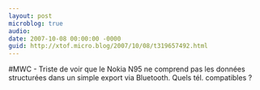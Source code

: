 ```yaml
---
layout: post
microblog: true
audio: 
date: 2007-10-08 00:00:00 -0000
guid: http://xtof.micro.blog/2007/10/08/t319657492.html
---
```

#MWC - Triste de voir que le Nokia N95 ne comprend pas les données structurées dans un simple export via Bluetooth. Quels tél. compatibles ?
